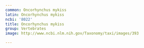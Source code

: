 ```yaml
---
common: Oncorhynchus mykiss
latin: Oncorhynchus mykiss
ncbi: '8022'
title: Oncorhynchus mykiss
group: Vertebrates
image: http://www.ncbi.nlm.nih.gov/Taxonomy/taxi/images/393

---
```

